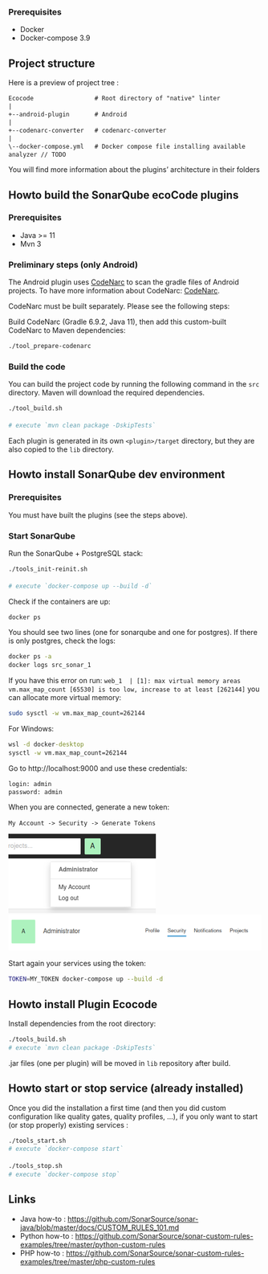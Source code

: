 
### Prerequisites

- Docker
- Docker-compose 3.9

## Project structure

Here is a preview of project tree :

```
Ecocode                 # Root directory of "native" linter
|
+--android-plugin       # Android
|
+--codenarc-converter   # codenarc-converter
|
\--docker-compose.yml   # Docker compose file installing available analyzer // TODO
```

You will find more information about the plugins’ architecture in their folders


## Howto build the SonarQube ecoCode plugins

### Prerequisites

- Java >= 11
- Mvn 3


### Preliminary steps (only Android)

The Android plugin uses [CodeNarc](https://codenarc.org/) to scan the gradle files of Android projects. To have more information about CodeNarc: [CodeNarc](/codenarc-converter/CodeNarc/README.md).

CodeNarc must be built separately. Please see the following steps:

Build CodeNarc (Gradle 6.9.2, Java 11), then add this custom-built CodeNarc to Maven dependencies: 

```sh
./tool_prepare-codenarc
```


### Build the code

You can build the project code by running the following command in the `src` directory.
Maven will download the required dependencies.

```sh
./tool_build.sh

# execute `mvn clean package -DskipTests`
```

Each plugin is generated in its own `<plugin>/target` directory, but they are also copied to the `lib` directory.



## Howto install SonarQube dev environment

### Prerequisites

You must have built the plugins (see the steps above).


### Start SonarQube

Run the SonarQube + PostgreSQL stack:

```sh 
./tools_init-reinit.sh

# execute `docker-compose up --build -d`
```

Check if the containers are up:

```sh 
docker ps
```

You should see two lines (one for sonarqube and one for postgres).
If there is only postgres, check the logs:

```sh 
docker ps -a
docker logs src_sonar_1
```

If you have this error on run: 
`web_1  | [1]: max virtual memory areas vm.max_map_count [65530] is too low, increase to at least [262144]`
you can allocate more virtual memory:

```sh
sudo sysctl -w vm.max_map_count=262144
```

For Windows:

```cmd
wsl -d docker-desktop
sysctl -w vm.max_map_count=262144
```


Go to http://localhost:9000 and use these credentials:

```
login: admin
password: admin
```

When you are connected, generate a new token:

`My Account -> Security -> Generate Tokens`

![img.png](docs/resources/img.png)
![img_1.png](docs/resources/img_1.png)



Start again your services using the token:

```sh
TOKEN=MY_TOKEN docker-compose up --build -d
```

## Howto install Plugin Ecocode

Install dependencies from the root directory:

```sh
./tools_build.sh
# execute `mvn clean package -DskipTests`
```

.jar files (one per plugin) will be moved in `lib` repository after build.

## Howto start or stop service (already installed)

Once you did the installation a first time (and then you did custom configuration like quality gates, quality profiles, ...),
if you only want to start (or stop properly) existing services :

```sh
./tools_start.sh
# execute `docker-compose start`

./tools_stop.sh
# execute `docker-compose stop`
```

## Links

- Java how-to : https://github.com/SonarSource/sonar-java/blob/master/docs/CUSTOM_RULES_101.md
- Python how-to : https://github.com/SonarSource/sonar-custom-rules-examples/tree/master/python-custom-rules
- PHP how-to : https://github.com/SonarSource/sonar-custom-rules-examples/tree/master/php-custom-rules
